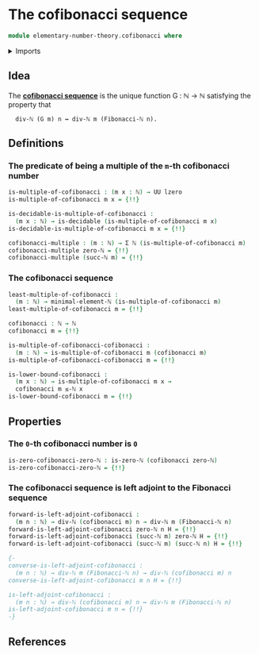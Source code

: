 # The cofibonacci sequence

```agda
module elementary-number-theory.cofibonacci where
```

<details><summary>Imports</summary>

```agda
open import elementary-number-theory.divisibility-natural-numbers
open import elementary-number-theory.equality-natural-numbers
open import elementary-number-theory.fibonacci-sequence
open import elementary-number-theory.inequality-natural-numbers
open import elementary-number-theory.modular-arithmetic-standard-finite-types
open import elementary-number-theory.natural-numbers
open import elementary-number-theory.pisano-periods
open import elementary-number-theory.well-ordering-principle-natural-numbers

open import foundation.action-on-identifications-functions
open import foundation.cartesian-product-types
open import foundation.decidable-types
open import foundation.dependent-pair-types
open import foundation.empty-types
open import foundation.identity-types
open import foundation.transport-along-identifications
open import foundation.universe-levels
```

</details>

## Idea

The [**cofibonacci sequence**][1] is the unique function G : ℕ → ℕ satisfying
the property that

```text
  div-ℕ (G m) n ↔ div-ℕ m (Fibonacci-ℕ n).
```

## Definitions

### The predicate of being a multiple of the `m`-th cofibonacci number

```agda
is-multiple-of-cofibonacci : (m x : ℕ) → UU lzero
is-multiple-of-cofibonacci m x = {!!}

is-decidable-is-multiple-of-cofibonacci :
  (m x : ℕ) → is-decidable (is-multiple-of-cofibonacci m x)
is-decidable-is-multiple-of-cofibonacci m x = {!!}

cofibonacci-multiple : (m : ℕ) → Σ ℕ (is-multiple-of-cofibonacci m)
cofibonacci-multiple zero-ℕ = {!!}
cofibonacci-multiple (succ-ℕ m) = {!!}
```

### The cofibonacci sequence

```agda
least-multiple-of-cofibonacci :
  (m : ℕ) → minimal-element-ℕ (is-multiple-of-cofibonacci m)
least-multiple-of-cofibonacci m = {!!}

cofibonacci : ℕ → ℕ
cofibonacci m = {!!}

is-multiple-of-cofibonacci-cofibonacci :
  (m : ℕ) → is-multiple-of-cofibonacci m (cofibonacci m)
is-multiple-of-cofibonacci-cofibonacci m = {!!}

is-lower-bound-cofibonacci :
  (m x : ℕ) → is-multiple-of-cofibonacci m x →
  cofibonacci m ≤-ℕ x
is-lower-bound-cofibonacci m = {!!}
```

## Properties

### The `0`-th cofibonacci number is `0`

```agda
is-zero-cofibonacci-zero-ℕ : is-zero-ℕ (cofibonacci zero-ℕ)
is-zero-cofibonacci-zero-ℕ = {!!}
```

### The cofibonacci sequence is left adjoint to the Fibonacci sequence

```agda
forward-is-left-adjoint-cofibonacci :
  (m n : ℕ) → div-ℕ (cofibonacci m) n → div-ℕ m (Fibonacci-ℕ n)
forward-is-left-adjoint-cofibonacci zero-ℕ n H = {!!}
forward-is-left-adjoint-cofibonacci (succ-ℕ m) zero-ℕ H = {!!}
forward-is-left-adjoint-cofibonacci (succ-ℕ m) (succ-ℕ n) H = {!!}

{-
converse-is-left-adjoint-cofibonacci :
  (m n : ℕ) → div-ℕ m (Fibonacci-ℕ n) → div-ℕ (cofibonacci m) n
converse-is-left-adjoint-cofibonacci m n H = {!!}

is-left-adjoint-cofibonacci :
  (m n : ℕ) → div-ℕ (cofibonacci m) n ↔ div-ℕ m (Fibonacci-ℕ n)
is-left-adjoint-cofibonacci m n = {!!}
-}
```

## References

[1]: https://oeis.org/A001177
